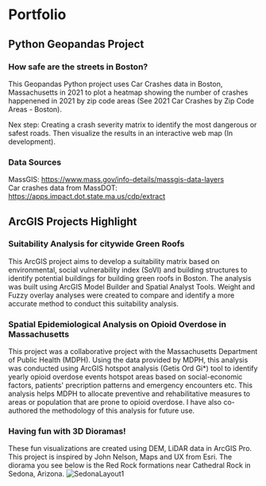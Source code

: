 # Portfolio
## Python Geopandas Project
### How safe are the streets in Boston?

This Geopandas Python project uses Car Crashes data in Boston, Massachusetts in 2021 to plot a heatmap showing the number of crashes happenened in 2021 by zip code areas (See 2021 Car Crashes by Zip Code Areas - Boston). 

Nex step: Creating a crash severity matrix to identify the most dangerous or safest roads. Then visualize the results in an interactive web map (In development).
### Data Sources

MassGIS: https://www.mass.gov/info-details/massgis-data-layers <br /> 
Car crashes data from MassDOT: https://apps.impact.dot.state.ma.us/cdp/extract
## ArcGIS Projects Highlight
### Suitability Analysis for citywide Green Roofs

This ArcGIS project aims to develop a suitability matrix based on environmental, social vulnerability index (SoVI) and building structures to identify potential buildings for building green roofs in Boston. The analysis was built using ArcGIS Model Builder and Spatial Analyst Tools. Weight and Fuzzy overlay analyses were created to compare and identify a more accurate method to conduct this suitability analysis.
### Spatial Epidemiological Analysis on Opioid Overdose in Massachusetts

This project was a collaborative project with the Massachusetts Department of Public Health (MDPH). Using the data provided by MDPH, this analysis was conducted using ArcGIS hotspot analysis (Getis Ord Gi*) tool to identify yearly opioid overdose events hotspot areas based on social-economic factors, patients' precription patterns and emergency encounters etc. This analysis helps MDPH to allocate preventive and rehabilitative measures to areas or population that are prone to opioid overdose. I have also co-authored the methodology of this analysis for future use.

### Having fun with 3D Dioramas!
These fun visualizations are created using DEM, LiDAR data in ArcGIS Pro. This project is inspired by John Nelson, Maps and UX from Esri. The diorama you see below is the Red Rock formations near Cathedral Rock in Sedona, Arizona.
![SedonaLayout1](https://user-images.githubusercontent.com/64152368/164090362-57354f75-f4eb-4f16-96d8-5d397bcfca50.jpeg)
